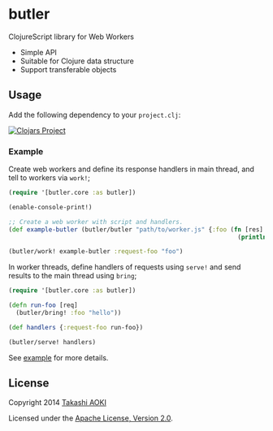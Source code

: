 # butler

ClojureScript library for Web Workers

- Simple API
- Suitable for Clojure data structure
- Support transferable objects

## Usage

Add the following dependency to your `project.clj`:

[![Clojars Project](http://clojars.org/butler/latest-version.svg)](http://clojars.org/butler)

### Example

Create web workers and define its response handlers in main thread, and tell to workers via `work!`;

```clj
(require '[butler.core :as butler])

(enable-console-print!)

;; Create a web worker with script and handlers.
(def example-butler (butler/butler "path/to/worker.js" {:foo (fn [res]
                                                               (println res))}))

(butler/work! example-butler :request-foo "foo")
```

In worker threads, define handlers of requests using `serve!` and send results to the main thread using `bring`;

```clj
(require '[butler.core :as butler])

(defn run-foo [req]
  (butler/bring! :foo "hello"))

(def handlers {:request-foo run-foo})

(butler/serve! handlers)
```

See [example](https://github.com/federkasten/butler/tree/master/example) for more details.

## License

Copyright 2014 [Takashi AOKI][federkasten]

Licensed under the [Apache License, Version 2.0][apache-license-2.0].

[federkasten]: http://tak.sh
[apache-license-2.0]: http://www.apache.org/licenses/LICENSE-2.0.html
